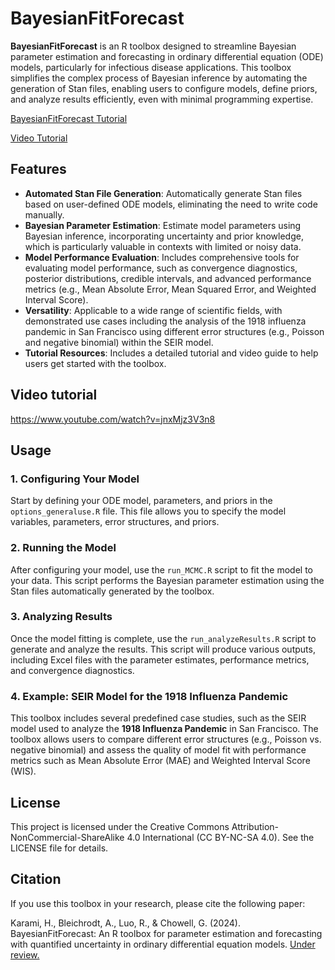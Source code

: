 # BayesianFitForecast

**BayesianFitForecast** is an R toolbox designed to streamline Bayesian parameter estimation and forecasting in ordinary differential equation (ODE) models, particularly for infectious disease applications. This toolbox simplifies the complex process of Bayesian inference by automating the generation of Stan files, enabling users to configure models, define priors, and analyze results efficiently, even with minimal programming expertise.

<p> <a href="https://arxiv.org/abs/2411.05371" target="_blank">BayesianFitForecast Tutorial</a></p> 
<p><a href="https://www.youtube.com/watch?v=jnxMjz3V3n8" target="_blank">Video Tutorial</a></p>


## Features

- **Automated Stan File Generation**: Automatically generate Stan files based on user-defined ODE models, eliminating the need to write code manually.
- **Bayesian Parameter Estimation**: Estimate model parameters using Bayesian inference, incorporating uncertainty and prior knowledge, which is particularly valuable in contexts with limited or noisy data.
- **Model Performance Evaluation**: Includes comprehensive tools for evaluating model performance, such as convergence diagnostics, posterior distributions, credible intervals, and advanced performance metrics (e.g., Mean Absolute Error, Mean Squared Error, and Weighted Interval Score).
- **Versatility**: Applicable to a wide range of scientific fields, with demonstrated use cases including the analysis of the 1918 influenza pandemic in San Francisco using different error structures (e.g., Poisson and negative binomial) within the SEIR model.
- **Tutorial Resources**: Includes a detailed tutorial and video guide to help users get started with the toolbox.

## Video tutorial

https://www.youtube.com/watch?v=jnxMjz3V3n8

## Usage

### 1. Configuring Your Model

Start by defining your ODE model, parameters, and priors in the `options_generaluse.R` file. This file allows you to specify the model variables, parameters, error structures, and priors.

### 2. Running the Model

After configuring your model, use the `run_MCMC.R` script to fit the model to your data. This script performs the Bayesian parameter estimation using the Stan files automatically generated by the toolbox.

### 3. Analyzing Results

Once the model fitting is complete, use the `run_analyzeResults.R` script to generate and analyze the results. This script will produce various outputs, including Excel files with the parameter estimates, performance metrics, and convergence diagnostics.

### 4. Example: SEIR Model for the 1918 Influenza Pandemic

This toolbox includes several predefined case studies, such as the SEIR model used to analyze the **1918 Influenza Pandemic** in San Francisco. The toolbox allows users to compare different error structures (e.g., Poisson vs. negative binomial) and assess the quality of model fit with performance metrics such as Mean Absolute Error (MAE) and Weighted Interval Score (WIS).


## License

This project is licensed under the Creative Commons Attribution-NonCommercial-ShareAlike 4.0 International (CC BY-NC-SA 4.0). See the LICENSE file for details.

## Citation

If you use this toolbox in your research, please cite the following paper:

Karami, H., Bleichrodt, A., Luo, R., & Chowell, G. (2024). BayesianFitForecast: An R toolbox for parameter estimation and forecasting with quantified uncertainty in ordinary differential equation models. [Under review.](https://arxiv.org/abs/2411.05371)




